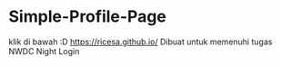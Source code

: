 # Simple-Profile-Page
klik di bawah :D
https://ricesa.github.io/
Dibuat untuk memenuhi tugas NWDC Night Login
